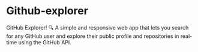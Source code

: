 # Github-explorer
GitHub Explorer! 🔍 A simple and responsive web app that lets you search for any GitHub user and explore their public profile and repositories in real-time using the GitHub API.
